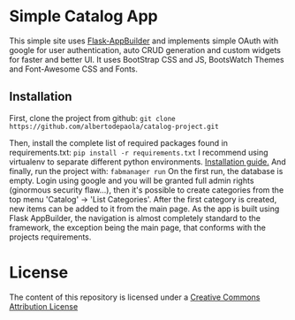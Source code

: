 # Simple Catalog App
This simple site uses [Flask-AppBuilder](https://github.com/dpgaspar/Flask-AppBuilder) and implements simple OAuth with google for user authentication, auto CRUD generation and custom widgets for faster and better UI.
It uses BootStrap CSS and JS, BootsWatch Themes and Font-Awesome CSS and Fonts.


## Installation

First, clone the project from github:
    ```
    git clone https://github.com/albertodepaola/catalog-project.git
    ```

Then, install the complete list of required packages found in requirements.txt:
    ```
    pip install -r requirements.txt
    ```
I recommend using virtualenv to separate different python environments. [Installation guide.](https://virtualenv.pypa.io/en/stable/installation/)
And finally, run the project with:
    ```
    fabmanager run
    ```
On the first run, the database is empty. Login using google and you will be granted full admin rights (ginormous security flaw...), then it's possible
to create categories from the top menu 'Catalog' -> 'List Categories'. After the first category is created, new items can be added to it from the main page.
As the app is built using Flask AppBuilder, the navigation is almost completely standard to the framework, the exception being the main page, that conforms
with the projects requirements.

# License
The content of this repository is licensed under a [Creative Commons Attribution License](https://creativecommons.org/licenses/by/3.0/us/)

